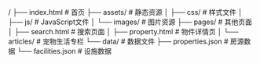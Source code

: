 /
├── index.html            # 首页
├── assets/               # 静态资源
│   ├── css/              # 样式文件
│   ├── js/               # JavaScript文件
│   └── images/           # 图片资源
├── pages/                # 其他页面
│   ├── search.html       # 搜索页面
│   ├── property.html     # 物件详情页
│   └── articles/         # 宠物生活专栏
└── data/                 # 数据文件
    ├── properties.json   # 房源数据
    └── facilities.json   # 设施数据
